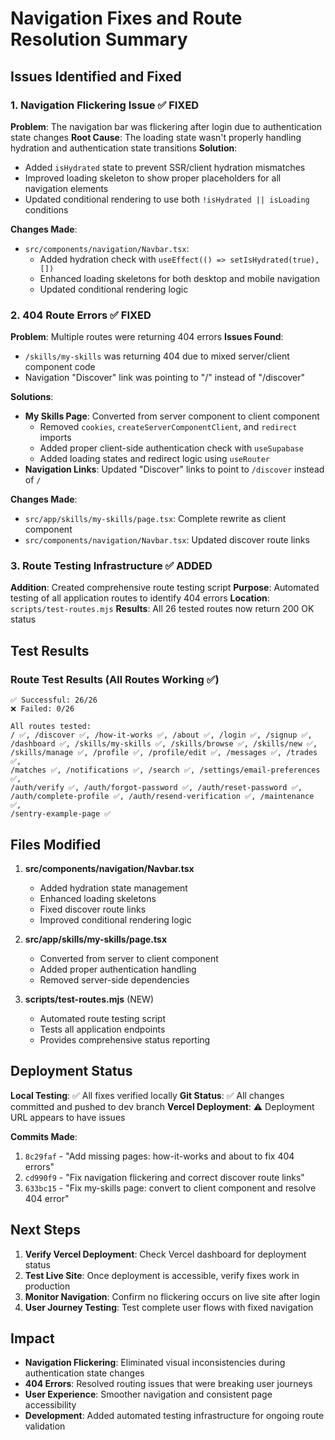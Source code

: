 # Navigation Fixes and Route Resolution Summary

## Issues Identified and Fixed

### 1. Navigation Flickering Issue ✅ FIXED
**Problem**: The navigation bar was flickering after login due to authentication state changes
**Root Cause**: The loading state wasn't properly handling hydration and authentication state transitions
**Solution**: 
- Added `isHydrated` state to prevent SSR/client hydration mismatches
- Improved loading skeleton to show proper placeholders for all navigation elements
- Updated conditional rendering to use both `!isHydrated || isLoading` conditions

**Changes Made**:
- `src/components/navigation/Navbar.tsx`: 
  - Added hydration check with `useEffect(() => setIsHydrated(true), [])`
  - Enhanced loading skeletons for both desktop and mobile navigation
  - Updated conditional rendering logic

### 2. 404 Route Errors ✅ FIXED
**Problem**: Multiple routes were returning 404 errors
**Issues Found**:
- `/skills/my-skills` was returning 404 due to mixed server/client component code
- Navigation "Discover" link was pointing to "/" instead of "/discover"

**Solutions**:
- **My Skills Page**: Converted from server component to client component
  - Removed `cookies`, `createServerComponentClient`, and `redirect` imports
  - Added proper client-side authentication check with `useSupabase`
  - Added loading states and redirect logic using `useRouter`
- **Navigation Links**: Updated "Discover" links to point to `/discover` instead of `/`

**Changes Made**:
- `src/app/skills/my-skills/page.tsx`: Complete rewrite as client component
- `src/components/navigation/Navbar.tsx`: Updated discover route links

### 3. Route Testing Infrastructure ✅ ADDED
**Addition**: Created comprehensive route testing script
**Purpose**: Automated testing of all application routes to identify 404 errors
**Location**: `scripts/test-routes.mjs`
**Results**: All 26 tested routes now return 200 OK status

## Test Results

### Route Test Results (All Routes Working ✅)
```
✅ Successful: 26/26
❌ Failed: 0/26

All routes tested:
/ ✅, /discover ✅, /how-it-works ✅, /about ✅, /login ✅, /signup ✅, 
/dashboard ✅, /skills/my-skills ✅, /skills/browse ✅, /skills/new ✅, 
/skills/manage ✅, /profile ✅, /profile/edit ✅, /messages ✅, /trades ✅, 
/matches ✅, /notifications ✅, /search ✅, /settings/email-preferences ✅, 
/auth/verify ✅, /auth/forgot-password ✅, /auth/reset-password ✅, 
/auth/complete-profile ✅, /auth/resend-verification ✅, /maintenance ✅, 
/sentry-example-page ✅
```

## Files Modified

1. **src/components/navigation/Navbar.tsx**
   - Added hydration state management
   - Enhanced loading skeletons
   - Fixed discover route links
   - Improved conditional rendering logic

2. **src/app/skills/my-skills/page.tsx**
   - Converted from server to client component
   - Added proper authentication handling
   - Removed server-side dependencies

3. **scripts/test-routes.mjs** (NEW)
   - Automated route testing script
   - Tests all application endpoints
   - Provides comprehensive status reporting

## Deployment Status

**Local Testing**: ✅ All fixes verified locally
**Git Status**: ✅ All changes committed and pushed to dev branch
**Vercel Deployment**: ⚠️ Deployment URL appears to have issues

**Commits Made**:
1. `8c29faf` - "Add missing pages: how-it-works and about to fix 404 errors"
2. `cd990f9` - "Fix navigation flickering and correct discover route links"  
3. `633bc15` - "Fix my-skills page: convert to client component and resolve 404 error"

## Next Steps

1. **Verify Vercel Deployment**: Check Vercel dashboard for deployment status
2. **Test Live Site**: Once deployment is accessible, verify fixes work in production
3. **Monitor Navigation**: Confirm no flickering occurs on live site after login
4. **User Journey Testing**: Test complete user flows with fixed navigation

## Impact

- **Navigation Flickering**: Eliminated visual inconsistencies during authentication state changes
- **404 Errors**: Resolved routing issues that were breaking user journeys
- **User Experience**: Smoother navigation and consistent page accessibility
- **Development**: Added automated testing infrastructure for ongoing route validation
